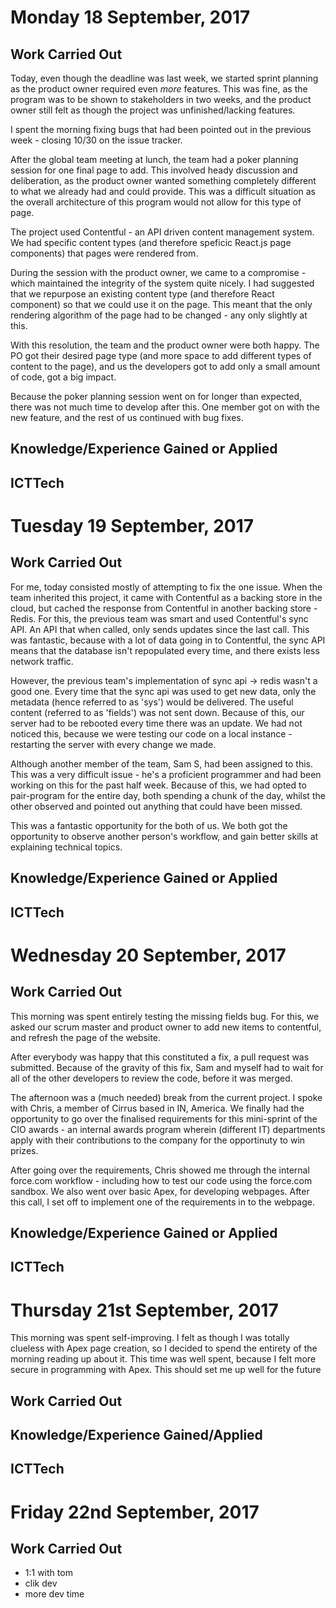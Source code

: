 # Monday 18 September, 2017

## Work Carried Out
Today, even though the deadline was last week, we started sprint planning as the product owner required even *more* features. This was fine, as the program was to be shown to stakeholders in two weeks, and the product owner still felt as though the project was unfinished/lacking features.

I spent the morning fixing bugs that had been pointed out in the previous week - closing 10/30 on the issue tracker.

After the global team meeting at lunch, the team had a poker planning session for one final page to add. This involved heady discussion and deliberation, as the product owner wanted something completely different to what we already had and could provide. This was a difficult situation as the overall architecture of this program would not allow for this type of page. 

The project used Contentful - an API driven content management system. We had specific content types (and therefore speficic React.js page components) that pages were rendered from.

During the session with the product owner, we came to a compromise - which maintained the integrity of the system quite nicely. I had suggested that we repurpose an existing content type (and therefore React component) so that we could use it on the page. This meant that the only rendering algorithm of the page had to be changed - any only slightly at this.

With this resolution, the team and the product owner were both happy. The PO got their desired page type (and more space to add different types of content to the page), and us the developers got to add only a small amount of code, got a big impact.

Because the poker planning session went on for longer than expected, there was not much time to develop after this. One member got on with the new feature, and the rest of us continued with bug fixes.

## Knowledge/Experience Gained or Applied

## ICTTech


# Tuesday 19 September, 2017

## Work Carried Out

For me, today consisted mostly of attempting to fix the one issue. When the team inherited this project, it came with Contentful as a backing store in the cloud, but cached the response from Contentful in another backing store - Redis. For this, the previous team was smart and used Contentful's sync API. An API that when called, only sends updates since the last call. This was fantastic, because with a lot of data going in to Contentful, the sync API means that the database isn't repopulated every time, and there exists less network traffic.

However, the previous team's implementation of sync api -> redis wasn't a good one. Every time that the sync api was used to get new data, only the metadata (hence referred to as 'sys') would be delivered. The useful content (referred to as 'fields') was not sent down. Because of this, our server had to be rebooted every time there was an update. We had not noticed this, because we were testing our code on a local instance - restarting the server with every change we made.

Although another member of the team, Sam S, had been assigned to this. This was a very difficult issue - he's a proficient programmer and had been working on this for the past half week. Because of this, we had opted to pair-program for the entire day, both spending a chunk of the day, whilst the other observed and pointed out anything that could have been missed. 

This was a fantastic opportunity for the both of us. We both got the opportunity to observe another person's workflow, and gain better skills at explaining technical topics. 

## Knowledge/Experience Gained or Applied

## ICTTech


# Wednesday 20 September, 2017

## Work Carried Out
This morning was spent entirely testing the missing fields bug. For this, we asked our scrum master and product owner to add new items to contentful, and refresh the page of the website. 

After everybody was happy that this constituted a fix, a pull request was submitted. Because of the gravity of this fix, Sam and myself had to wait for all of the other developers to review the code, before it was merged.

The afternoon was a (much needed) break from the current project. I spoke with Chris, a member of Cirrus based in IN, America. We finally had the opportunity to go over the finalised requirements for this mini-sprint of the CIO awards - an internal awards program wherein (different IT) departments apply with their contributions to the company for the opportinuty to win prizes.

After going over the requirements, Chris showed me through the internal force.com workflow - including how to test our code using the force.com sandbox. We also went over basic Apex, for developing webpages. After this call, I set off to implement one of the requirements in to the webpage.

## Knowledge/Experience Gained or Applied

## ICTTech


# Thursday 21st September, 2017
This morning was spent self-improving. I felt as though I was totally clueless with Apex page creation, so I decided to spend the entirety of the morning reading up about it. This time was well spent, because I felt more secure in programming with Apex. This should set me up well for the future


## Work Carried Out


## Knowledge/Experience Gained/Applied

## ICTTech


# Friday 22nd September, 2017

## Work Carried Out
- 1:1 with tom
- clik dev
- more dev time
